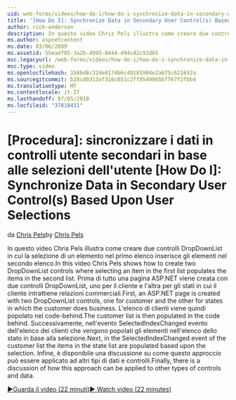 ```yaml
---
uid: web-forms/videos/how-do-i/how-do-i-synchronize-data-in-secondary-user-controls-based-upon-user-selections
title: '[How Do I]: Synchronize Data in Secondary User Control(s) Based Upon User Selections | Microsoft Docs'
author: rick-anderson
description: In questo video Chris Pels illustra come creare due controlli DropDownList in cui la selezione di un elemento nel primo elenco inserisce gli elementi nel secondo elenco. Home...
ms.author: aspnetcontent
ms.date: 03/06/2009
ms.assetid: 55eadf85-3a2b-4993-8444-494cd2c92d65
msc.legacyurl: /web-forms/videos/how-do-i/how-do-i-synchronize-data-in-secondary-user-controls-based-upon-user-selections
msc.type: video
ms.openlocfilehash: 1b8bd8c32de0174b6c40185904e2a675c621652a
ms.sourcegitcommit: b28cd0313af316c051c2ff8549865bff67f2fbb4
ms.translationtype: MT
ms.contentlocale: it-IT
ms.lasthandoff: 07/05/2018
ms.locfileid: "37818431"
---
```

<a name="how-do-i-synchronize-data-in-secondary-user-controls-based-upon-user-selections"></a>[Procedura]: sincronizzare i dati in controlli utente secondari in base alle selezioni dell'utente
[How Do I]: Synchronize Data in Secondary User Control(s) Based Upon User Selections
====================
<span data-ttu-id="4db6f-104">da [Chris Pels](https://twitter.com/chrispels)</span><span class="sxs-lookup"><span data-stu-id="4db6f-104">by [Chris Pels](https://twitter.com/chrispels)</span></span>

<span data-ttu-id="4db6f-105">In questo video Chris Pels illustra come creare due controlli DropDownList in cui la selezione di un elemento nel primo elenco inserisce gli elementi nel secondo elenco.</span><span class="sxs-lookup"><span data-stu-id="4db6f-105">In this video Chris Pels shows how to create two DropDownList controls where selecting an item in the first list populates the items in the second list.</span></span> <span data-ttu-id="4db6f-106">Prima di tutto una pagina ASP.NET viene creata con due controlli DropDownList, uno per il cliente e l'altra per gli stati in cui il cliente intrattiene relazioni commerciali.</span><span class="sxs-lookup"><span data-stu-id="4db6f-106">First, an ASP.NET page is created with two DropDownList controls, one for customer and the other for states in which the customer does business.</span></span> <span data-ttu-id="4db6f-107">L'elenco di clienti viene quindi popolato nel code-behind.</span><span class="sxs-lookup"><span data-stu-id="4db6f-107">The customer list is then populated in the code behind.</span></span> <span data-ttu-id="4db6f-108">Successivamente, nell'evento SelectedIndexChanged evento dell'elenco dei clienti che vengono popolati gli elementi nell'elenco dello stato in base alla selezione.</span><span class="sxs-lookup"><span data-stu-id="4db6f-108">Next, in the SelectedIndexChanged event of the customer list the items in the state list are populated based upon the selection.</span></span> <span data-ttu-id="4db6f-109">Infine, è disponibile una discussione su come questo approccio può essere applicato ad altri tipi di dati e controlli.</span><span class="sxs-lookup"><span data-stu-id="4db6f-109">Finally, there is a discussion of how this approach can be applied to other types of controls and data.</span></span>

[<span data-ttu-id="4db6f-110">&#9654;Guarda il video (22 minuti)</span><span class="sxs-lookup"><span data-stu-id="4db6f-110">&#9654; Watch video (22 minutes)</span></span>](https://channel9.msdn.com/Blogs/ASP-NET-Site-Videos/how-do-i-synchronize-data-in-secondary-user-controls-based-upon-user-selections)
